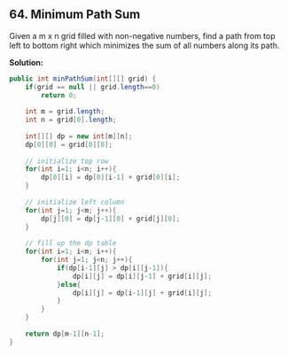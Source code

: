 ## 64. Minimum Path Sum

Given a m x n grid filled with non-negative numbers, find a path from top left to bottom right which minimizes the sum of all numbers along its path.

**Solution:**

```java
public int minPathSum(int[][] grid) {
    if(grid == null || grid.length==0)
        return 0;
 
    int m = grid.length;
    int n = grid[0].length;
 
    int[][] dp = new int[m][n];
    dp[0][0] = grid[0][0];    
 
    // initialize top row
    for(int i=1; i<n; i++){
        dp[0][i] = dp[0][i-1] + grid[0][i];
    }
 
    // initialize left column
    for(int j=1; j<m; j++){
        dp[j][0] = dp[j-1][0] + grid[j][0];
    }
 
    // fill up the dp table
    for(int i=1; i<m; i++){
        for(int j=1; j<n; j++){
            if(dp[i-1][j] > dp[i][j-1]){
                dp[i][j] = dp[i][j-1] + grid[i][j];
            }else{
                dp[i][j] = dp[i-1][j] + grid[i][j];
            }
        }
    }
 
    return dp[m-1][n-1];
}
```